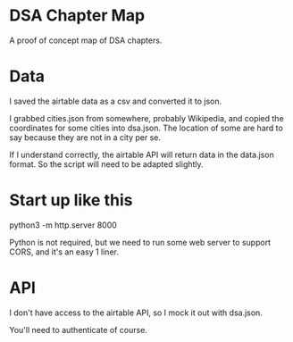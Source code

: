 DSA Chapter Map
===

A proof of concept map of DSA chapters.

# Data

I saved the airtable data as a csv and converted it to json.

I grabbed cities.json from somewhere, probably Wikipedia, and copied the coordinates for some cities into dsa.json.  The location of some are hard to say because they are not in a city per se.

If I understand correctly, the airtable API will return data in the data.json format.  So the script will need to be adapted slightly.

# Start up like this

python3 -m http.server 8000

Python is not required, but we need to run some web server to support CORS, and it's an easy 1 liner.

# API

I don't have access to the airtable API, so I mock it out with dsa.json.

You'll need to authenticate of course.
